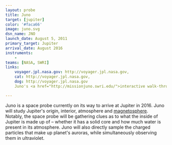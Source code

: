 ```yaml
---
layout: probe
title: Juno
target: [jupiter]
color: '#faca66'
image: juno.svg
dsn_name: JNO
launch_date: August 5, 2011
primary_target: Jupiter
arrival_date: August 2016
instruments:
    - 
teams: [NASA, SWRI]
links:
    voyager.jpl.nasa.gov: http://voyager.jpl.nasa.gov,
    cat: http://voyager.jpl.nasa.gov,
    dog: http://voyager.jpl.nasa.gov
    Juno's <a href="http://missionjuno.swri.edu/">interactive walk-through</a> of the science behind the mission

---
```

Juno is a space probe currently on its way to arrive at Jupiter in 2016. Juno will study Jupiter's origin, interior, atmosphere and <a href="https://solarsystem.nasa.gov/scitech/display.cfm?ST_ID=1589">magnetosphere</a>. Notably, the space probe will be gathering clues as to what the inside of Jupiter is made up of – whether it has a solid core and how much water is present in its atmosphere. Juno will also directly sample the charged particles that make up planet's auroras, while simultaneously observing them in ultraviolet.